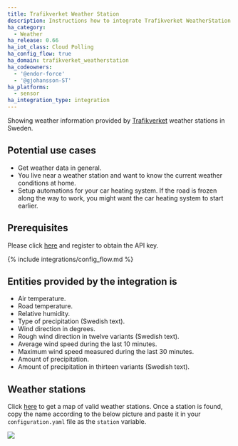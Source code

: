 ```yaml
---
title: Trafikverket Weather Station
description: Instructions how to integrate Trafikverket WeatherStation within Home Assistant.
ha_category:
  - Weather
ha_release: 0.66
ha_iot_class: Cloud Polling
ha_config_flow: true
ha_domain: trafikverket_weatherstation
ha_codeowners:
  - '@endor-force'
  - '@gjohansson-ST'
ha_platforms:
  - sensor
ha_integration_type: integration
---
```


Showing weather information provided by [Trafikverket](https://www.trafikverket.se/) weather stations in Sweden.

## Potential use cases

- Get weather data in general.
- You live near a weather station and want to know the current weather conditions at home.
- Setup automations for your car heating system. If the road is frozen along the way to work, you might want the car heating system to start earlier.

## Prerequisites

Please click [here](https://api.trafikinfo.trafikverket.se/) and register to obtain the API key.

{% include integrations/config_flow.md %}

## Entities provided by the integration is
- Air temperature.
- Road temperature.
- Relative humidity.
- Type of precipitation (Swedish text).
- Wind direction in degrees.
- Rough wind direction in twelve variants (Swedish text).
- Average wind speed during the last 10 minutes.
- Maximum wind speed measured during the last 30 minutes.
- Amount of precipitation.
- Amount of precipitation in thirteen variants (Swedish text).

## Weather stations

Click [here](https://www.trafikverket.se/trafikinformation/vag/?TrafficType=personalTraffic&map=1/606442.17/6886316.22/&Layers=RoadWeather%2b) to get a map of valid weather stations. Once a station is found, copy the name according to the below picture and paste it in your `configuration.yaml` file as the `station` variable.

<p class='img'>
  <img src='/images/screenshots/get_trafikverket_weather_station_example.png' />
</p>
